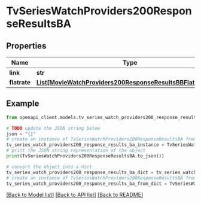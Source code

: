 # TvSeriesWatchProviders200ResponseResultsBA


## Properties

Name | Type | Description | Notes
------------ | ------------- | ------------- | -------------
**link** | **str** |  | [optional] 
**flatrate** | [**List[MovieWatchProviders200ResponseResultsBBFlatrateInner]**](MovieWatchProviders200ResponseResultsBBFlatrateInner.md) |  | [optional] 

## Example

```python
from openapi_client.models.tv_series_watch_providers200_response_results_ba import TvSeriesWatchProviders200ResponseResultsBA

# TODO update the JSON string below
json = "{}"
# create an instance of TvSeriesWatchProviders200ResponseResultsBA from a JSON string
tv_series_watch_providers200_response_results_ba_instance = TvSeriesWatchProviders200ResponseResultsBA.from_json(json)
# print the JSON string representation of the object
print(TvSeriesWatchProviders200ResponseResultsBA.to_json())

# convert the object into a dict
tv_series_watch_providers200_response_results_ba_dict = tv_series_watch_providers200_response_results_ba_instance.to_dict()
# create an instance of TvSeriesWatchProviders200ResponseResultsBA from a dict
tv_series_watch_providers200_response_results_ba_from_dict = TvSeriesWatchProviders200ResponseResultsBA.from_dict(tv_series_watch_providers200_response_results_ba_dict)
```
[[Back to Model list]](../README.md#documentation-for-models) [[Back to API list]](../README.md#documentation-for-api-endpoints) [[Back to README]](../README.md)


